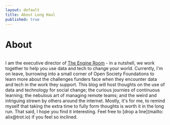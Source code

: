```yaml
---
layout: default
title: About Long Haul
published: true
---
```


<div class="post">
	<h1 class="pageTitle">About</h1>
    <img src="{{ '/assets/img/me.jpg' | prepend: site.baseurl }}" alt=""> 
	<p class="intro">I am the executive director of <a href="http://www.theengineroom.org">The Engine Room</a> - in a nutshell, we work together to help you use data and tech to change your world. Currently, I'm on leave, burrowing into a small corner of Open Society Foundations to learn more about the challenges funders face when they encounter data and tech in the work they support. This blog will host thoughts on the use of data and technology for social change; the curious journies of continuous learning; the nebulous art of managing remote teams; and the weird and intriguing strewn by others around the internet. Mostly, it's for me, to remind myself that taking the extra time to fully form thoughts is worth it in the long run. That said, I hope you find it interesting. Feel free to [drop a line](mailto: alix@trot.io) if you feel so inclined.</p>

</div>
